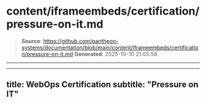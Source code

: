 # content/iframeembeds/certification/pressure-on-it.md

> **Source**: https://github.com/pantheon-systems/documentation/blob/main/content/iframeembeds/certification/pressure-on-it.md
> **Generated**: 2025-10-10 21:05:58

---

---
title: WebOps Certification
subtitle: "Pressure on IT"
---

<Partial file="certification-guide/pressure-on-it.md" />
